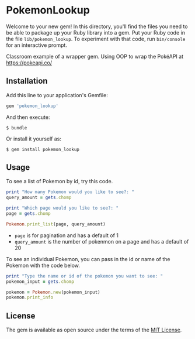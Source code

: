 # PokemonLookup

Welcome to your new gem! In this directory, you'll find the files you need to be able to package up your Ruby library into a gem. Put your Ruby code in the file `lib/pokemon_lookup`. To experiment with that code, run `bin/console` for an interactive prompt.

Classroom example of a wrapper gem. Using OOP to wrap the PokéAPI at https://pokeapi.co/

## Installation

Add this line to your application's Gemfile:

```ruby
gem 'pokemon_lookup'
```

And then execute:

    $ bundle

Or install it yourself as:

    $ gem install pokemon_lookup

## Usage

To see a list of Pokemon by id, try this code.

```ruby
print "How many Pokemon would you like to see?: "
query_amount = gets.chomp

print "Which page would you like to see?: "
page = gets.chomp

Pokemon.print_list(page, query_amount)
```
- `page` is for pagination and has a default of 1
- `query_amount` is the number of pokenmon on a page and has a default of 20

To see an individual Pokemon, you can pass in the id or name of the Pokemon with the code below.

```ruby
print "Type the name or id of the pokemon you want to see: "
pokemon_input = gets.chomp

pokemon = Pokemon.new(pokemon_input)
pokemon.print_info
```

## License

The gem is available as open source under the terms of the [MIT License](https://opensource.org/licenses/MIT).
